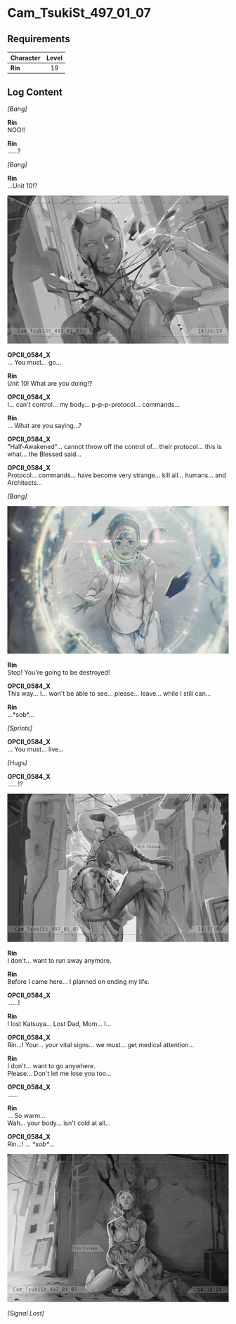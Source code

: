 # Cam_TsukiSt_497_01_07
## Requirements
|Character|Level|
|---------|:---:|
|**Rin**  | 19  |

## Log Content
*\[Bang\]*

**Rin**<br>
NOO!!

**Rin**<br>
......?

*\[Bang\]*

**Rin**<br>
...Unit 10!?

![rios2102.png](./attachments/rios2102.png)

**OPCII_0584_X**<br>
... You must... go...

**Rin**<br>
Unit 10! What are you doing!?

**OPCII_0584_X**<br>
I... can't control... my body... p\-p\-p\-protocol... commands...

**Rin**<br>
... What are you saying...?

**OPCII_0584_X**<br>
"Half\-Awakened"... cannot throw off the control of... their protocol... this is what... the Blessed said...

**OPCII_0584_X**<br>
Protocol... commands... have become very strange... kill all... humans... and Architects...

*\[Bang\]*

![rios2103.png](./attachments/rios2103.png)

**Rin**<br>
Stop! You're going to be destroyed!

**OPCII_0584_X**<br>
This way... I... won't be able to see... please... leave... while I still can...

**Rin**<br>
...\*sob\*...

*\[Sprints\]*

**OPCII_0584_X**<br>
... You must... live...

*\[Hugs\]*

**OPCII_0584_X**<br>
......!?

![rios2104.png](./attachments/rios2104.png)

**Rin**<br>
I don't... want to run away anymore.

**Rin**<br>
Before I came here... I planned on ending my life.

**OPCII_0584_X**<br>
......!

**Rin**<br>
I lost Katsuya... Lost Dad, Mom... I...

**OPCII_0584_X**<br>
Rin...! Your... your vital signs... we must... get medical attention...

**Rin**<br>
I don't... want to go anywhere.<br>
Please... Don't let me lose you too...

**OPCII_0584_X**<br>
......

**Rin**<br>
... So warm...<br>
Wah... your body... isn't cold at all...

**OPCII_0584_X**<br>
Rin...! ... *\*sob\**...

![rios2105.png](./attachments/rios2105.png)

*[Signal Lost]*
